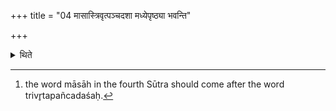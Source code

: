 +++
title = "04 मासास्त्रिवृत्पञ्चदशा मध्येपृष्ठ्या भवन्ति"

+++

<details><summary>थिते</summary>

4. should be (alternately) nine-versed and fifteen-versed; the months should be with a Pr̥ṣṭhya six-day-period in the middle.[^1]  

[^1]: the word māsāh in the fourth Sūtra should come after the word trivr̥tapañcadaśaḥ.  
</details>
